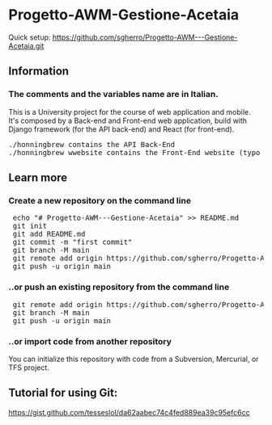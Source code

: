 # Progetto-AWM-Gestione-Acetaia

Quick setup:
https://github.com/sgherro/Progetto-AWM---Gestione-Acetaia.git


## Information

### The comments and the variables name are in Italian. 
This is a University project for the course of web application and mobile. \
It's composed by a Back-end and Front-end web application, build with Django framework (for the API back-end) 
and React (for front-end).

<pre>
./honningbrew contains the API Back-End
./honningbrew_wwebsite contains the Front-End website (typo in the name :-))
</pre>

## Learn more

### Create a new repository on the command line
<pre> echo "# Progetto-AWM---Gestione-Acetaia" >> README.md
 git init
 git add README.md
 git commit -m "first commit"
 git branch -M main
 git remote add origin https://github.com/sgherro/Progetto-AWM---Gestione-Acetaia.git
 git push -u origin main
</pre>

### ..or push an existing repository from the command line
<pre>
 git remote add origin https://github.com/sgherro/Progetto-AWM---Gestione-Acetaia.git
 git branch -M main
 git push -u origin main
</pre>

### ..or import code from another repository
You can initialize this repository with code from a Subversion, Mercurial, or TFS project.

## Tutorial for using Git:
https://gist.github.com/tesseslol/da62aabec74c4fed889ea39c95efc6cc
